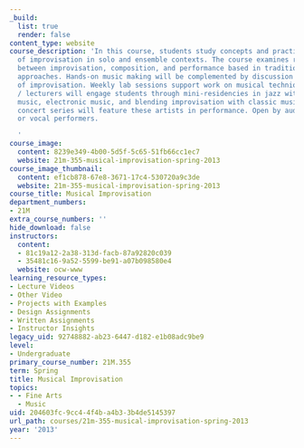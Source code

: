 ```yaml
---
_build:
  list: true
  render: false
content_type: website
course_description: 'In this course, students study concepts and practice techniques
  of improvisation in solo and ensemble contexts. The course examines relationships
  between improvisation, composition, and performance based in traditional and experimental
  approaches. Hands-on music making will be complemented by discussion of the aesthetics
  of improvisation. Weekly lab sessions support work on musical technique. Guest artist
  / lecturers will engage students through mini-residencies in jazz with film, Indian
  music, electronic music, and blending improvisation with classic music; and an accompanying
  concert series will feature these artists in performance. Open by audition to instrumental
  or vocal performers.

  '
course_image:
  content: 8239e349-4b00-5d5f-5c65-51fb66cc1ec7
  website: 21m-355-musical-improvisation-spring-2013
course_image_thumbnail:
  content: ef1cb878-67e8-3671-17c4-530720a9c3de
  website: 21m-355-musical-improvisation-spring-2013
course_title: Musical Improvisation
department_numbers:
- 21M
extra_course_numbers: ''
hide_download: false
instructors:
  content:
  - 81c19a12-2a38-313d-facb-87a92820c039
  - 35481c16-9a52-5599-be91-a07b098580e4
  website: ocw-www
learning_resource_types:
- Lecture Videos
- Other Video
- Projects with Examples
- Design Assignments
- Written Assignments
- Instructor Insights
legacy_uid: 92748882-ab23-6447-d182-e1b08adc9be9
level:
- Undergraduate
primary_course_number: 21M.355
term: Spring
title: Musical Improvisation
topics:
- - Fine Arts
  - Music
uid: 204603fc-9cc4-4f4b-a4b3-3b4de5145397
url_path: courses/21m-355-musical-improvisation-spring-2013
year: '2013'
---
```

